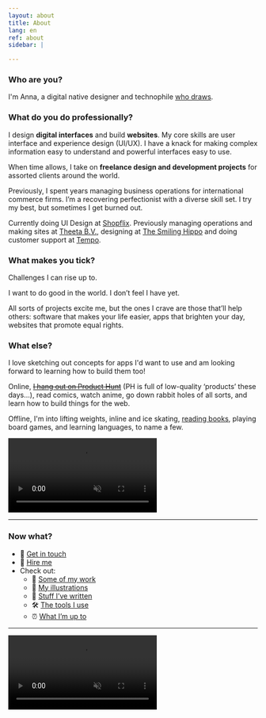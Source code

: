 ```yaml
---
layout: about
title: About
lang: en
ref: about
sidebar: | 

---
```

### Who are you?

I'm Anna, a digital native designer and technophile [who draws](/{{page.lang}}/art).

### What do you do professionally?

I design **digital interfaces** and build **websites**. My core skills are user interface and experience design (UI/UX). I have a knack for making complex information easy to understand and powerful interfaces easy to use. 

When time allows, I take on **freelance design and development projects** for assorted clients around the world.

Previously, I spent years managing business operations for international commerce firms. I’m a recovering perfectionist with a diverse skill set. I try my best, but sometimes I get burned out.

Currently doing UI Design at [Shopflix](https://shopflix.gr/). Previously managing operations and making sites at [Theeta B.V.](https://theeta.nl), designing at [The Smiling Hippo](https://thesmilinghippo.com) and doing customer support at [Tempo](https://www.yourtempo.co/).

### What makes you tick?

Challenges I can rise up to.

I want to do good in the world. I don’t feel I have yet.

All sorts of projects excite me, but the ones I crave are those that’ll help others: software that makes your life easier, apps that brighten your day, websites that promote equal rights.

### What else?

I love sketching out concepts for apps I'd want to use and am looking forward to learning how to build them too! 

Online, ~~[I hang out on Product Hunt](https://www.producthunt.com/@anna_0x)~~ (PH is full of low-quality ‘products’ these days…), read comics, watch anime, go down rabbit holes of all sorts, and learn how to build things for the web.

Offline, I'm into lifting weights, inline and ice skating, [reading books](/reading/), playing board games, and learning languages, to name a few.

<video autoplay loop muted src="/assets/skate-circle-oaka-2.mp4" class="w-100 br3"></video>

***

### Now what?

* 💬 [Get in touch](/{{page.lang}}/contact)
* 🤝 [Hire me](/{{page.lang}}/collab)
* Check out:
  * 💼 [Some of my work](/{{page.lang}}/#work)
  * 🎨 [My illustrations](/{{page.lang}}/art)
  * 📃 [Stuff I’ve written](/{{page.lang}}/posts)
  * 🛠 [The tools I use](/uses)
  * ⏰ [What I’m up to](/now)

---
<video autoplay loop muted src="/assets/swan-bike.mp4" class="w-100 br3 dn-ns"></video>